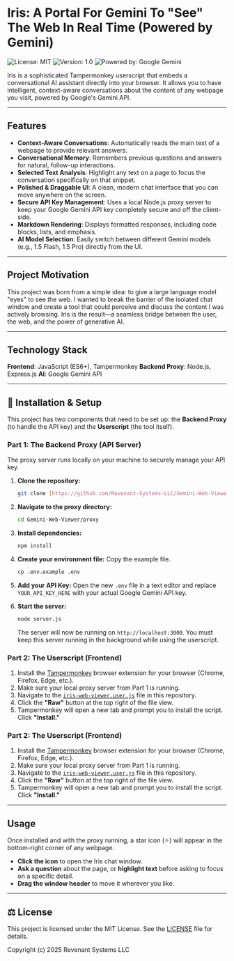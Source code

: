 # Iris: A Portal For Gemini To "See" The Web In Real Time  (Powered by Gemini)

![License: MIT](https://img.shields.io/badge/License-MIT-yellow.svg)
![Version: 1.0](https://img.shields.io/badge/Version-1.0-blue.svg)
![Powered by: Google Gemini](https://img.shields.io/badge/Powered%20by-Google%20Gemini-blueviolet.svg)

Iris is a sophisticated Tampermonkey userscript that embeds a conversational AI assistant directly into your browser. It allows you to have intelligent, context-aware conversations about the content of any webpage you visit, powered by Google's Gemini API.

---

## Features

* **Context-Aware Conversations**: Automatically reads the main text of a webpage to provide relevant answers.
* **Conversational Memory**: Remembers previous questions and answers for natural, follow-up interactions.
* **Selected Text Analysis**: Highlight any text on a page to focus the conversation specifically on that snippet.
* **Polished & Draggable UI**: A clean, modern chat interface that you can move anywhere on the screen.
* **Secure API Key Management**: Uses a local Node.js proxy server to keep your Google Gemini API key completely secure and off the client-side.
* **Markdown Rendering**: Displays formatted responses, including code blocks, lists, and emphasis.
* **AI Model Selection**: Easily switch between different Gemini models (e.g., 1.5 Flash, 1.5 Pro) directly from the UI.

---

## Project Motivation

This project was born from a simple idea: to give a large language model "eyes" to see the web. I wanted to break the barrier of the isolated chat window and create a tool that could perceive and discuss the content I was actively browsing. Iris is the result—a seamless bridge between the user, the web, and the power of generative AI.

---

## Technology Stack

**Frontend**: JavaScript (ES6+), Tampermonkey
**Backend Proxy**: Node.js, Express.js
**AI**: Google Gemini API

---

## 🚀 Installation & Setup

This project has two components that need to be set up: the **Backend Proxy** (to handle the API key) and the **Userscript** (the tool itself).

### Part 1: The Backend Proxy (API Server)

The proxy server runs locally on your machine to securely manage your API key.

1.  **Clone the repository:**
    ```bash
    git clone [https://github.com/Revenant-Systems-LLC/Gemini-Web-Viewer.git](https://github.com/Revenant-Systems-LLC/Gemini-Web-Viewer.git)
    ```
2.  **Navigate to the proxy directory:**
    ```bash
    cd Gemini-Web-Viewer/proxy
    ```
3.  **Install dependencies:**
    ```bash
    npm install
    ```
4.  **Create your environment file:** Copy the example file.
    ```bash
    cp .env.example .env
    ```
5.  **Add your API Key:** Open the new `.env` file in a text editor and replace `YOUR_API_KEY_HERE` with your actual Google Gemini API key.

6.  **Start the server:**
    ```bash
    node server.js
    ```
    The server will now be running on `http://localhost:3000`. You must keep this server running in the background while using the userscript.

### Part 2: The Userscript (Frontend)

1.  Install the [Tampermonkey](https://www.tampermonkey.net/) browser extension for your browser (Chrome, Firefox, Edge, etc.).
2.  Make sure your local proxy server from Part 1 is running.
3.  Navigate to the [`iris-web-viewer.user.js`](https://github.com/Revenant-Systems-LLC/Gemini-Web-Viewer/blob/main/iris-web-viewer.user.js) file in this repository.
4.  Click the **"Raw"** button at the top right of the file view.
5.  Tampermonkey will open a new tab and prompt you to install the script. Click **"Install."**

### Part 2: The Userscript (Frontend)

1.  Install the [Tampermonkey](https://www.tampermonkey.net/) browser extension for your browser (Chrome, Firefox, Edge, etc.).
2.  Make sure your local proxy server from Part 1 is running.
3.  Navigate to the [`iris-web-viewer.user.js`](https://github.com/Revenant-Systems-LLC/Gemini-Web-Viewer/blob/main/iris-web-viewer.user.js) file in this repository.
4.  Click the **"Raw"** button at the top right of the file view.
5.  Tampermonkey will open a new tab and prompt you to install the script. Click **"Install."**

---

## Usage

Once installed and with the proxy running, a star icon (✧) will appear in the bottom-right corner of any webpage.

* **Click the icon** to open the Iris chat window.
* **Ask a question** about the page, or **highlight text** before asking to focus on a specific detail.
* **Drag the window header** to move it wherever you like.

---

## ⚖️ License

This project is licensed under the MIT License. See the [LICENSE](LICENSE) file for details.

Copyright (c) 2025 Revenant Systems LLC

